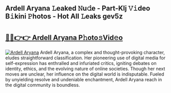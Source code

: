 ## Ardell Aryana 𝙻eaked 𝙽u𝚍e - Part-Klj 𝚅𝚒deo B𝚒kini 𝙿hotos - Hot All 𝙻eaks gev5z

# <h2><a href="http://ld6276v.urlbe.top/?page=Ardell+Aryana">🔗🔗👉👉 Ardell Aryana P𝚑oto𝚜Vid𝚎o</a></h2>

[![Ardell Aryana](https://i.imgur.com/eBuTRDB.gif)](http://ld6276v.urlbe.top/?page=Ardell+Aryana)
Ardell Aryana, a complex and thought-provoking character, eludes straightforward classification. Her pioneering use of digital media for self-expression has enthralled and infuriated critics, igniting debates on identity, ethics, and the evolving nature of online societies. Though her next moves are unclear, her influence on the digital world is indisputable. Fueled by unyielding resolve and undeniable enchantment, Ardell Aryana reach in the digital community is boundless.
